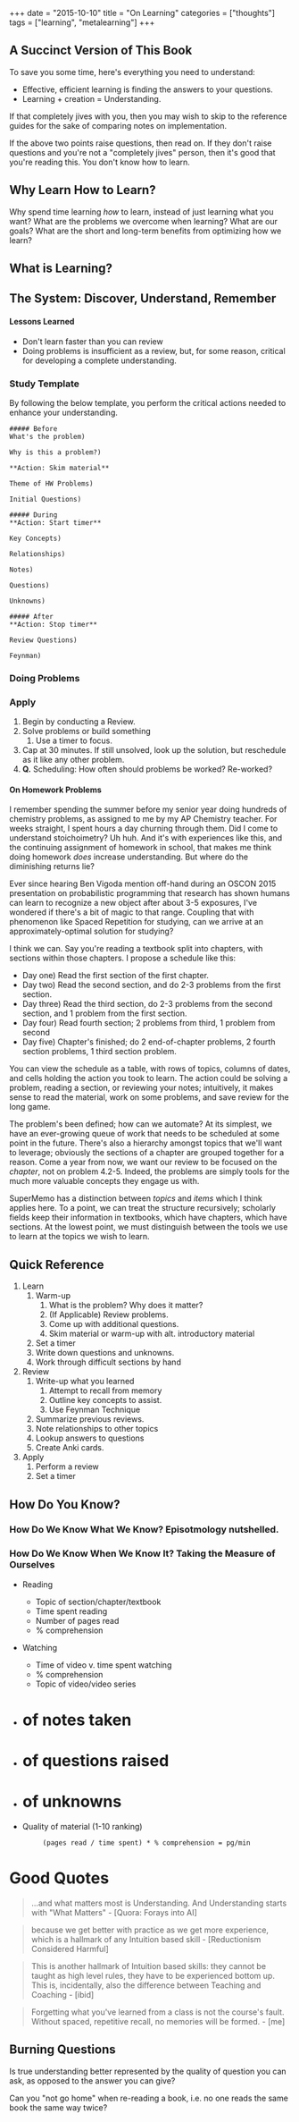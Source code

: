 +++
date = "2015-10-10"
title = "On Learning"
categories = ["thoughts"]
tags = ["learning", "metalearning"]
+++
## A Succinct Version of This Book
To save you some time, here's everything you need to understand:

* Effective, efficient learning is finding the answers to your questions.
* Learning + creation = Understanding.

If that completely jives with you, then you may wish to skip to the reference
guides for the sake of comparing notes on implementation.

If the above two points raise questions, then read on. If they don't raise
questions and you're not a "completely jives" person, then it's good that you're
reading this. You don't know how to learn.

## Why Learn How to Learn?
Why spend time learning _how_ to learn, instead of just learning what you want?
What are the problems we overcome when learning? What are our goals?
What are the short and long-term benefits from optimizing how we learn?

## What is Learning?

## The System: Discover, Understand, Remember

#### Lessons Learned
* Don't learn faster than you can review
* Doing problems is insufficient as a review, but, for some reason, critical for
  developing a complete understanding.

### Study Template
By following the below template, you perform the critical actions needed to
enhance your understanding.
```
##### Before
What's the problem)

Why is this a problem?)

**Action: Skim material**

Theme of HW Problems)

Initial Questions)

##### During
**Action: Start timer**

Key Concepts)

Relationships)

Notes)

Questions)

Unknowns)

##### After
**Action: Stop timer**

Review Questions)

Feynman)

```

### Doing Problems

### Apply
1. Begin by conducting a Review.
1. Solve problems or build something
    1. Use a timer to focus.
1. Cap at 30 minutes. If still unsolved, look up the solution, but reschedule as
   it like any other problem.
1. __Q.__ Scheduling: How often should problems be worked? Re-worked?


#### On Homework Problems
I remember spending the summer before my senior year doing hundreds of chemistry
problems, as assigned to me by my AP Chemistry teacher. For weeks straight, I
spent hours a day churning through them. Did I come to understand stoichoimetry?
Uh huh. And it's with experiences like this, and the continuing assignment of
homework in school, that makes me think doing homework _does_ increase
understanding. But where do the diminishing returns lie?

Ever since hearing Ben Vigoda mention off-hand during an OSCON 2015 presentation
on probabilistic programming that research has shown humans can learn to
recognize a new object after about 3-5 exposures, I've wondered if there's a bit
of magic to that range. Coupling that with phenomenon like Spaced Repetition for
studying, can we arrive at an approximately-optimal solution for studying?

I think we can. Say you're reading a textbook split into chapters, with sections
within those chapters. I propose a schedule like this:

* Day one) Read the first section of the first chapter.
* Day two) Read the second section, and do 2-3 problems from the first section.
* Day three) Read the third section, do 2-3 problems from the second section,
  and 1 problem from the first section.
* Day four) Read fourth section; 2 problems from third, 1 problem from second
* Day five) Chapter's finished; do 2 end-of-chapter problems, 2 fourth section
  problems, 1 third section problem.

You can view the schedule as a table, with rows of topics, columns of dates, and
cells holding the action you took to learn. The action could be solving a
problem, reading a section, or reviewing your notes; intuitively, it makes sense
to read the material, work on some problems, and save review for the long game.

The problem's been defined; how can we automate? At its simplest, we have an
ever-growing queue of work that needs to be scheduled at some point in the
future. There's also a hierarchy amongst topics that we'll want to leverage; obviously
the sections of a chapter are grouped together for a reason. Come a year from
now, we want our review to be focused on the _chapter_, not on problem 4.2-5.
Indeed, the problems are simply tools for the much more valuable concepts they
engage us with.

SuperMemo has a distinction between _topics_ and _items_ which I think applies
here. To a point, we can treat the structure recursively; scholarly fields keep
their information in textbooks, which have chapters, which have sections. At the
lowest point, we must distinguish between the tools we use to learn at the
topics we wish to learn.

## Quick Reference
1. Learn
    1. Warm-up
        1. What is the problem? Why does it matter?
        1. (If Applicable) Review problems.
        1. Come up with additional questions.
        1. Skim material or warm-up with alt. introductory material
    1. Set a timer
    1. Write down questions and unknowns.
    1. Work through difficult sections by hand
1. Review
    1. Write-up what you learned
        1. Attempt to recall from memory
        1. Outline key concepts to assist.
        1. Use Feynman Technique
    1. Summarize previous reviews.
    1. Note relationships to other topics
    1. Lookup answers to questions
    1. Create Anki cards.
1. Apply
    1. Perform a review
    1. Set a timer

## How Do You Know?
### How Do We Know What We Know? Episotmology nutshelled.
### How Do We Know When We Know It? Taking the Measure of Ourselves
* Reading
    * Topic of section/chapter/textbook
    * Time spent reading
    * Number of pages read
    * % comprehension
* Watching
    * Time of video v. time spent watching
    * % comprehension
    * Topic of video/video series
* # of notes taken
* # of questions raised
* # of unknowns
* Quality of material (1-10 ranking)

           (pages read / time spent) * % comprehension = pg/min


# Good Quotes

> ...and what matters most is Understanding. And Understanding starts with "What Matters" - [Quora:
> Forays into AI]

> because we get better with practice as we get more experience, which is a
> hallmark of any Intuition based skill - [Reductionism Considered Harmful]

> This is another hallmark of Intuition based skills: they cannot be taught as
> high level rules, they have to be experienced bottom up. This is,
> incidentally, also the difference between Teaching and Coaching - [ibid]

> Forgetting what you've learned from a class is not the course's fault. Without
> spaced, repetitive recall, no memories will be formed. - [me]

## Burning Questions
Is true understanding better represented by the quality of question you can ask,
as opposed to the answer you can give?

Can you "not go home" when re-reading a book, i.e. no one reads the same book
the same way twice?

[^1]: Ref needed.
[grounding]: to give (something abstract) a firm theoretical or practical basis
[Quora: Forays into AI]: http://www.quora.com/How-do-I-get-started-in-Artificial-Intelligence
[Reductionism Considered Harmful]: http://syntience.com/rch.pdf
